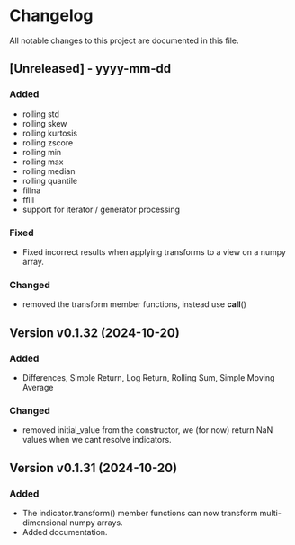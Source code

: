 # Changelog

All notable changes to this project are documented in this file.
 
[Unreleased] - yyyy-mm-dd
-------------------------

### Added

* rolling std
* rolling skew
* rolling kurtosis
* rolling zscore
* rolling min
* rolling max
* rolling median
* rolling quantile
* fillna
* ffill
* support for iterator / generator processing

### Fixed
* Fixed incorrect results when applying transforms to a view on a numpy array.

### Changed
* removed the transform member functions, instead use __call__()

Version v0.1.32 (2024-10-20)
-------------------------

### Added

* Differences, Simple Return, Log Return, Rolling Sum, Simple Moving Average

### Changed
* removed initial_value from the constructor, we (for now) return NaN values when we cant resolve indicators.

Version v0.1.31 (2024-10-20)
-------------------------

### Added
* The indicator.transform() member functions can now transform multi-dimensional numpy arrays.
* Added documentation.


